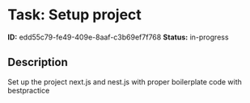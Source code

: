 # Task: Setup project 

**ID:** edd55c79-fe49-409e-8aaf-c3b69ef7f768
**Status:** in-progress

## Description

Set up the project next.js and nest.js with proper boilerplate code with bestpractice

